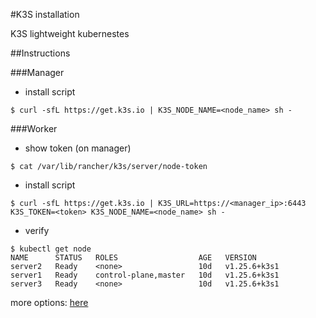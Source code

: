 #K3S installation

K3S lightweight kubernestes

##Instructions

###Manager

- install script

```
$ curl -sfL https://get.k3s.io | K3S_NODE_NAME=<node_name> sh -
```

###Worker

- show token (on manager)

```
$ cat /var/lib/rancher/k3s/server/node-token
```

- install script

```
$ curl -sfL https://get.k3s.io | K3S_URL=https://<manager_ip>:6443 K3S_TOKEN=<token> K3S_NODE_NAME=<node_name> sh -
```

- verify

```
$ kubectl get node
NAME      STATUS   ROLES                  AGE   VERSION
server2   Ready    <none>                 10d   v1.25.6+k3s1
server1   Ready    control-plane,master   10d   v1.25.6+k3s1
server3   Ready    <none>                 10d   v1.25.6+k3s1
```

more options: [here](https://docs.k3s.io/reference/server-config)
